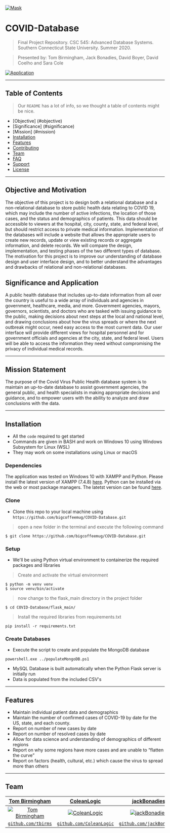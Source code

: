 <a href="https://github.com/bigcoffeemug/COVID-Database"><img src="https://images.unsplash.com/photo-1584744982493-704a9eea4322?ixlib=rb-1.2.1&auto=format&fit=crop&w=1050&q=80" title="COVID-Database" alt="Mask"></a>

# COVID-Database

> Final Project Repository. CSC 545: Advanced Database Systems. Southern Connecticut State University. Summer 2020.

> Presented by: Tom Birmingham, Jack Bonadies, David Boyer, David Coelho and Sara Cole

[![Application](http://g.recordit.co/weDg8VESBZ.gif)]()

---

## Table of Contents

> Our `README` has a lot of info, so we thought a table of contents might be nice.

- [Objective] (#objective)
- [Significance] (#significance)
- [Mission] (#mission)
- [Installation](#installation)
- [Features](#features)
- [Contributing](#contributing)
- [Team](#team)
- [FAQ](#faq)
- [Support](#support)
- [License](#license)


---


## Objective and Motivation

The objective of this project is to design both a relational database and a non-relational database to store
public health data relating to COVID 19, which may include the number of active infections, the location of
those cases, and the status and demographics of patients. This data should be accessible to viewers at the
hospital, city, county, state, and federal level, but should restrict access to private medical information.
Implementation of the databases will include a website that allows the appropriate users to create new
records, update or view existing records or aggregate information, and delete records. We will compare the
design, implementation, and testing phases of the two different types of database. The motivation for this
project is to improve our understanding of database design and user interface design, and to better understand
the advantages and drawbacks of relational and non-relational databases.

## Significance and Application

A public health database that includes up-to-date information from all over the country is useful to a wide array
of individuals and agencies in government, healthcare, media, and more. Government agencies, mayors,
governors, scientists, and doctors who are tasked with issuing guidance to the public, making decisions about
next steps at the local and national level, and drawing conclusions about how the virus spreads or where the
next outbreak might occur, need easy access to the most current data. Our user interface will provide different
views for hospital personnel and for government officials and agencies at the city, state, and federal level.
Users will be able to access the information they need without compromising the privacy of individual medical
records.


---


## Mission Statement

The purpose of the Covid Virus Public Health database system is to maintain an up-to-date database to assist
government agencies, the general public, and health specialists in making appropriate decisions and guidance,
and to empower users with the ability to analyze and draw conclusions with the data.


---


## Installation

- All the `code` required to get started
- Commands are given in BASH and work on Windows 10 using Windows Subsystem for Linux (WSL)
- They may work on some installations using Linux or macOS

### Dependencies

The application was tested on Windows 10 with XAMPP and Python. Please install the latest version of XAMPP (7.4.8) <a href="https://www.apachefriends.org/download.html">here</a>. Python can be installed via the web or most package managers. The latetst version can be found <a href="https://www.python.org/downloads/">here</a>.

### Clone

- Clone this repo to your local machine using `https://github.com/bigcoffeemug/COVID-Database.git`

> open a new folder in the terminal and execute the following command

```shell
$ git clone https://github.com/bigcoffeemug/COVID-Database.git
```

### Setup

- We'll be using Python virtual environment to containerize the required packages and libraries

> Create and activate the virtual environment

```shell
$ python -m venv venv
$ source venv/bin/activate
```

> now change to the flask_main directory in the project folder

```shell
$ cd COVID-Database/flask_main/
```

> Install the required libraries from requirements.txt

```shell
pip install -r requirements.txt
```

### Create Databases

- Execute the script to create and populate the MongoDB database

```shell
powershell.exe ../populateMongoDB.ps1
```

- MySQL Database is built automatically when the Python Flask server is initially run
- Data is populated from the included CSV's

---


## Features

- Maintain individual patient data and demographics
- Maintain the number of confirmed cases of COVID-19 by date for the US, state, and each county.
- Report on number of new cases by date
- Report on number of resolved cases by date
- Allow for data science and understanding of demographics of different regions
- Report on why some regions have more cases and are unable to “flatten the curve”
- Report on factors (health, cultural, etc.) which cause the virus to spread more than others


---


## Team

| <a href="https://github.com/tbirms" target="_blank">**Tom Birmingham**</a> | <a href="https://github.com/ColeanLogic" target="_blank">**ColeanLogic**</a> | <a href="https://github.com/jackBonadies" target="_blank">**jackBonadies**</a> | <a href="https://github.com/bigcoffeemug" target="_blank">**David D Boyer**</a> | <a href="https://github.com/dcoelho7" target="_blank">**dclelho7**</a> |
| :---: |:---:| :---:|:---:|:---:|
| [![Tom Birmingham](https://avatars1.githubusercontent.com/u/31289104?s=460&u=c59c1b012275b375ebdce3f6733e63e0e08e81b5&v=4&s=200)](https://github.com/tbirms)    | [![ColeanLogic](https://avatars1.githubusercontent.com/u/47699463?s=460&u=1bd7d7110528166abf1d40f9e1811a67d75bfe36&v=4&s=200)](https://github.com/ColeanLogic) | [![jackBonadies](https://avatars1.githubusercontent.com/u/13188205?s=460&u=27ffc4f07ceaac5101453bbf4e804d298bb61ed1&v=4&s=200)](https://github.com/jackBonadies)  | [![David D Boyer](https://avatars1.githubusercontent.com/u/13188205?s=460&u=27ffc4f07ceaac5101453bbf4e804d298bb61ed1&v=4&s=200)](https://github.com/bigcoffeemug)  | [![dclelho7](https://avatars1.githubusercontent.com/u/32175581?s=460&v=4&s=200)](https://github.com/dcoelho7)  |
| <a href="https://github.com/tbirms" target="_blank">`github.com/tbirms`</a> | <a href="http://github.com/ColeanLogic" target="_blank">`github.com/ColeanLogic`</a> | <a href="http://github.com/jackBonadies" target="_blank">`github.com/jackBonadies`</a> | <a href="http://github.com/bigcoffeemug" target="_blank">`github.com/bigcoffeemug`</a> | <a href="http://github.com/dcoelho7" target="_blank">`github.com/dcoelho7`</a> |
